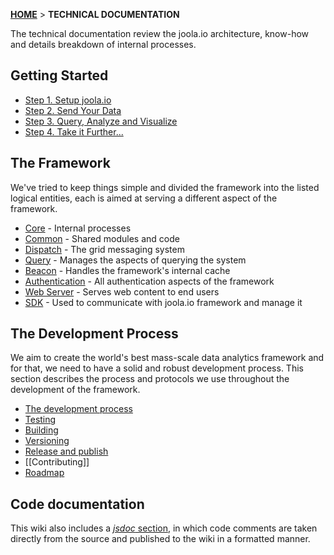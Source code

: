 [**HOME**](Home) > **TECHNICAL DOCUMENTATION**

The technical documentation review the joola.io architecture, know-how and details breakdown of internal processes.

## Getting Started
- [Step 1. Setup joola.io](setup-joola.io)
- [Step 2. Send Your Data](pushing-data)
- [Step 3. Query, Analyze and Visualize](analytics-and-visualization)
- [Step 4. Take it Further...](using-joola.io)

## The Framework
We've tried to keep things simple and divided the framework into the listed logical entities, each is aimed at serving a different aspect of the framework.

- [Core](The-Core-Subsystem) - Internal processes
- [Common](The-Common-Subsystem) - Shared modules and code
- [Dispatch](The-Dispatch-Subsystem) - The grid messaging system
- [Query](The-Query-Subsystem) - Manages the aspects of querying the system
- [Beacon](The-Beacon-Subsystem) - Handles the framework's internal cache
- [Authentication](The-Authentication-Subsystem) - All authentication aspects of the framework
- [Web Server](The-Webserver-Subsystem) - Serves web content to end users
- [SDK](The-SDK-Subsystem) - Used to communicate with joola.io framework and manage it

## The Development Process
We aim to create the world's best mass-scale data analytics framework and for that, we need to have a solid and robust development process.
This section describes the process and protocols we use throughout the development of the framework.

- [The development process](development-process-overview)
- [Testing](development-testing)
- [Building](development-building)
- [Versioning](development-versioning)
- [Release and publish](build-overview)
- [[Contributing]]
- [Roadmap](product-roadmap)

## Code documentation
This wiki also includes a [_jsdoc_ section](code-documentation), in which code comments are taken directly from the source and published to the wiki in a formatted manner.
